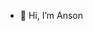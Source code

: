 - 👋 Hi, I’m Anson
<!-- - 👀 I’m interested in ...
- 🌱 I’m currently learning ...
- 💞️ I’m looking to collaborate on ...
- 📫 How to reach me ...
-->

<!---
Ansonhkg/Ansonhkg is a ✨ special ✨ repository because its `README.md` (this file) appears on your GitHub profile.
You can click the Preview link to take a look at your changes.
--->
